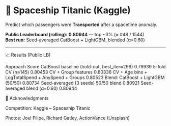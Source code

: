 # 🚀 Spaceship Titanic (Kaggle)

Predict which passengers were **Transported** after a spacetime anomaly.  



**Public Leaderboard (rolling):** **0.80944** — top ~3% (≈ #48 / 1544)  
**Best run:** Seed-averaged CatBoost + LightGBM, blended (α=0.60)

---

📈 Results (Public LB)

Approach	Score
CatBoost baseline (hold-out, best_iter≈299)	0.79939
5-fold CV (n≈145)	0.80453
CV + Group features	0.80336
CV + Age bins + LogTotalSpend + AnySpend + Groups	0.80523
Blend: CatBoost + LightGBM (50/50)	0.80734
Seed-averaged (3 seeds) 50/50 blend	0.80921
Seed-averaged blend (α=0.60)	0.80944


🙌 Acknowledgments

Competition: Kaggle – Spaceship Titanic

Photos: Joel Filipe, Richard Gatley, ActionVance (Unsplash)
